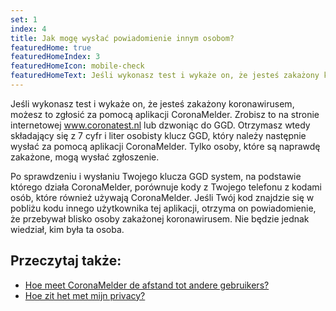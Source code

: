 ```yaml
---
set: 1
index: 4
title: Jak mogę wysłać powiadomienie innym osobom?
featuredHome: true
featuredHomeIndex: 3
featuredHomeIcon: mobile-check
featuredHomeText: Jeśli wykonasz test i wykaże on, że jesteś zakażony koronawirusem...
---
```

Jeśli wykonasz test i wykaże on, że jesteś zakażony koronawirusem, możesz to zgłosić za pomocą aplikacji CoronaMelder. Zrobisz to na stronie internetowej www.coronatest.nl lub dzwoniąc do GGD. Otrzymasz wtedy składający się z 7 cyfr i liter osobisty klucz GGD, który należy następnie wysłać za pomocą aplikacji CoronaMelder. Tylko osoby, które są naprawdę zakażone, mogą wysłać zgłoszenie.

Po sprawdzeniu i wysłaniu Twojego klucza GGD system, na podstawie którego działa CoronaMelder, porównuje kody z Twojego telefonu z kodami osób, które również używają CoronaMelder. Jeśli Twój kod znajdzie się w pobliżu kodu innego użytkownika tej aplikacji, otrzyma on powiadomienie, że przebywał blisko osoby zakażonej koronawirusem. Nie będzie jednak wiedział, kim była ta osoba. 

## Przeczytaj także:
- [Hoe meet CoronaMelder de afstand tot andere gebruikers?](/{{page.lang}}/faq/2-1-hoe-meet-coronamelder-de-afstand) 
- [Hoe zit het met mijn privacy?](/{{page.lang}}/faq/2-8-hoe-zit-het-met-mijn-privacy)
